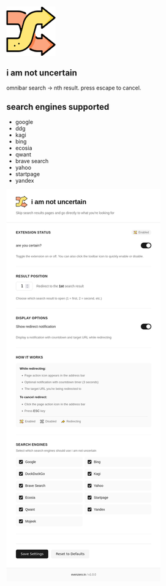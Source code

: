 ![](https://github.com/inversepolarity/iamnotuncertain/blob/master/icons/icon128.png)

## i am not uncertain
omnibar search → nth result. press escape to cancel.

## search engines supported

- google
- ddg
- kagi
- bing
- ecosia
- qwant
- brave search
- yahoo
- startpage
- yandex

![options](/options.png)